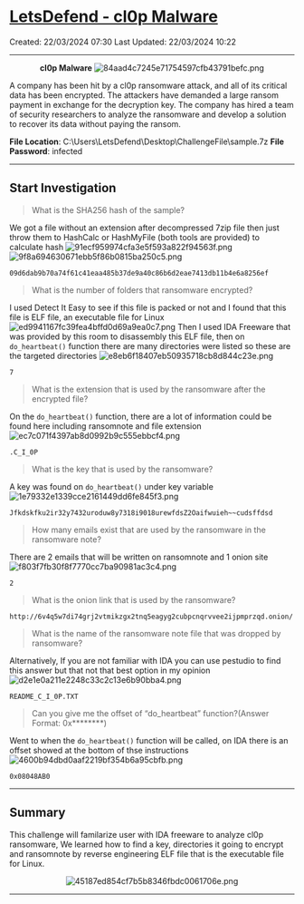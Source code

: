 # [LetsDefend - cl0p Malware](https://app.letsdefend.io/challenge/cl0p-malware)
Created: 22/03/2024 07:30
Last Updated: 22/03/2024 10:22
* * *
<div align=center>

**cl0p Malware**
![84aad4c7245e71754597cfb43791befc.png](../../_resources/84aad4c7245e71754597cfb43791befc.png)
</div>
A company has been hit by a cl0p ransomware attack, and all of its critical data has been encrypted. The attackers have demanded a large ransom payment in exchange for the decryption key. The company has hired a team of security researchers to analyze the ransomware and develop a solution to recover its data without paying the ransom.

**File Location**: C:\Users\LetsDefend\Desktop\ChallengeFile\sample.7z
**File Password**: infected
* * *
## Start Investigation
>What is the SHA256 hash of the sample?

We got a file without an extension after decompressed 7zip file then just throw them to HashCalc or HashMyFile (both tools are provided) to calculate hash
![91ecf959974cfa3e5f593a822f94563f.png](../../_resources/91ecf959974cfa3e5f593a822f94563f.png)
![9f8a694630671ebb5f86b0815ba250c5.png](../../_resources/9f8a694630671ebb5f86b0815ba250c5.png)

```
09d6dab9b70a74f61c41eaa485b37de9a40c86b6d2eae7413db11b4e6a8256ef
```

>What is the number of folders that ransomware encrypted?

I used Detect It Easy to see if this file is packed or not and I found that this file is ELF file, an executable file for Linux 
![ed9941167fc39fea4bffd0d69a9ea0c7.png](../../_resources/ed9941167fc39fea4bffd0d69a9ea0c7.png)
Then I used IDA Freeware that was provided by this room to disassembly this ELF file, then on `do_heartbeat()` function there are many directories were listed so these are the targeted directories
![e8eb6f18407eb50935718cb8d844c23e.png](../../_resources/e8eb6f18407eb50935718cb8d844c23e.png)
```
7
```

>What is the extension that is used by the ransomware after the encrypted file?

On the `do_heartbeat()` function, there are a lot of information could be found here including ransomnote and file extension
![ec7c071f4397ab8d0992b9c555ebbcf4.png](../../_resources/ec7c071f4397ab8d0992b9c555ebbcf4.png)
```
.C_I_0P
```

>What is the key that is used by the ransomware?

A key was found on `do_heartbeat()` under key variable
![1e79332e1339cce2161449dd6fe845f3.png](../../_resources/1e79332e1339cce2161449dd6fe845f3.png)
```
Jfkdskfku2ir32y7432uroduw8y7318i9018urewfdsZ2Oaifwuieh~~cudsffdsd
```

>How many emails exist that are used by the ransomware in the ransomware note?

There are 2 emails that will be written on ransomnote and 1 onion site
![f803f7fb30f8f7770cc7ba90981ac3c4.png](../../_resources/f803f7fb30f8f7770cc7ba90981ac3c4.png)
```
2
```

>What is the onion link that is used by the ransomware?
```
http://6v4q5w7di74grj2vtmikzgx2tnq5eagyg2cubpcnqrvvee2ijpmprzqd.onion/ 
```

>What is the name of the ransomware note file that was dropped by ransomware?

Alternatively, If you are not familiar with IDA you can use pestudio to find this answer but that not that best option in my opinion
![d2e1e0a211e2248c33c2c13e6b90bba4.png](../../_resources/d2e1e0a211e2248c33c2c13e6b90bba4.png)
```
README_C_I_0P.TXT
```

>Can you give me the offset of “do_heartbeat” function?(Answer Format: 0x********)

Went to when the `do_heartbeat()` function will be called, on IDA there is an offset showed at the bottom of thse instructions
![4600b94dbd0aaf2219bf354b6a95cbfb.png](../../_resources/4600b94dbd0aaf2219bf354b6a95cbfb.png)
```
0x08048AB0
```

* * *
## Summary

This challenge will familarize user with IDA freeware to analyze cl0p ransomware, We learned how to find a key, directories it going to encrypt and ransomnote by reverse engineering ELF file that is the executable file for Linux. 
<div align=center>

![45187ed854cf7b5b8346fbdc0061706e.png](../../_resources/45187ed854cf7b5b8346fbdc0061706e.png)
</div>

* * *
